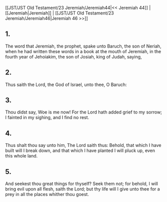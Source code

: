 [[JST/JST Old Testament/23 Jeremiah/Jeremiah44|<< Jeremiah 44]] | [[Jeremiah|Jeremiah]] | [[JST/JST Old Testament/23 Jeremiah/Jeremiah46|Jeremiah 46 >>]]
## 1.
The word that Jeremiah, the prophet, spake unto Baruch, the son of Neriah, when he had written these words in a book at the mouth of Jeremiah, in the fourth year of Jehoiakim, the son of Josiah, king of Judah, saying,
## 2.
Thus saith the Lord, the God of Israel, unto thee, O Baruch:
## 3.
Thou didst say, Woe is me now! For the Lord hath added grief to my sorrow; I fainted in my sighing, and I find no rest.
## 4.
Thus shalt thou say unto him, The Lord saith thus: Behold, that which I have built will I break down, and that which I have planted I will pluck up, even this whole land.
## 5.
And seekest thou great things for thyself? Seek them not; for behold, I will bring evil upon all flesh, saith the Lord; but thy life will I give unto thee for a prey in all the places whither thou goest.

